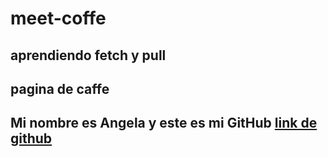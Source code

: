 # meet-coffe
## aprendiendo fetch y pull
## pagina de caffe


<h2> Mi nombre es Angela y este es mi GitHub <a href="https://github.com/angela1976castro">link de github </a>